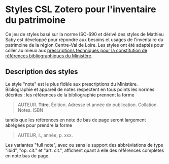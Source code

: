 # Styles CSL Zotero pour l'inventaire du patrimoine

Ce jeu de styles basé sur la norme ISO-690 et dérivé des styles de Mathieu Saby est développé pour répondre aux besoins et usages de l'inventaire du patrimoine de la région Centre-Val de Loire. Les styles ont été adaptés pour coller au mieux aux [prescriptions techniques pour la constitution de références bibliographiques du Ministère](http://www.culture.gouv.fr/culture/dp/inventaire/extranetIGPC/normes/constit_normesbiblio.pdf).


## Description des styles
Le style "note" est le plus fidèle aux prescriptions du Ministère. Bibliographie et appareil de notes respectent en tous points les normes décrites : les références de la bibliographie prennent la forme 
> AUTEUR. **Titre**. Édition. Adresse et année de publication. Collation. Notes. ISBN 

tandis que les références en note de bas de page seront largement abrégées pour prendre la forme 

> AUTEUR, I., année, p. xxx.


Les variantes "full note", avec ou sans le support des abbréviations de type "ibid", "op. cit." et "art. cit.", affichent quant à elle des références complètes en note bas de page.
